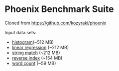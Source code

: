 
# Phoenix Benchmark Suite

Cloned from https://github.com/kozyraki/phoenix

Input data sets:
- [histogram](http://csl.stanford.edu/~christos/data/histogram.tar.gz)(~512 MB)
- [linear regression](http://csl.stanford.edu/~christos/data/linear_regression.tar.gz) (~212 MB)
- [string match](http://csl.stanford.edu/~christos/data/string_match.tar.gz) (~212 MB)
- [reverse index](http://csl.stanford.edu/~christos/data/reverse_index.tar.gz) (~154 MB)
- [word count](http://csl.stanford.edu/~christos/data/word_count.tar.gz) (~59 MB)
